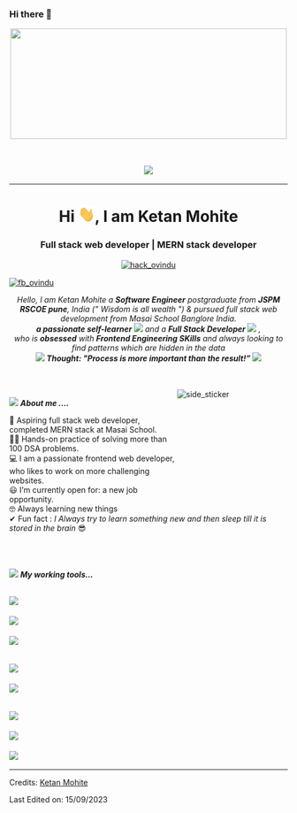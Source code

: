 ### Hi there 👋 
<p align="center">
  <img src="https://gaper.io/wp-content/uploads/2022/02/mern-stack.webp" height="200" width="500"/>
</p>
<br>

<p align="left"> 

 </p>
 <p align="center">
<img src="https://img.shields.io/badge/Age-24-blue" />
</p>
<hr>
<h1 align="center">Hi <img src="https://raw.githubusercontent.com/ABSphreak/ABSphreak/master/gifs/Hi.gif" width="30px">, I am Ketan Mohite </h1>
<h3 align="center">Full stack web developer | MERN stack developer </h3>
<p align="center">
<a href="https://www.hackerrank.com/ketanmohite8307" target="blank"><img align="center" src="https://cdn.worldvectorlogo.com/logos/hackerrank.svg" alt="hack_ovindu" height="30" width="40" /></a>

<a href="https://www.facebook.com/ketan.mohite.1004" target="blank"><img align="center" src="https://www.svgrepo.com/show/299425/facebook.svg" alt="fb_ovindu" height="30" width="40" /></a>
</p>
</p>



<p align="center">
  <em>
    Hello, I am Ketan Mohite a <b>Software Engineer</b> postgraduate from <a href="https://uom.lk/"></a> <b>JSPM RSCOE pune</b>, India (" Wisdom is all wealth ") & pursued full stack web development from Masai School Banglore India. <br>
    <b>a passionate self-learner</b> <img src="https://github.com/TheDudeThatCode/TheDudeThatCode/blob/master/Assets/Developer.gif" width="30px"> and a <b>Full Stack Developer</b>&nbsp;<img src="https://github.com/" width="36px">&nbsp,<br>who is <b>obsessed</b>
    with <b>Frontend Engineering SKills</b> and always looking to find patterns which are hidden in the data 
  </em> 
  <br>
  <img src="https://media.giphy.com/media/gH3LO09IOiZIqePwv9/giphy.gif" width="50" /> <b><i align="center">Thought: "Process is more important than the result!”</i></b> <img src="https://media.giphy.com/media/qjqUcgIyRjsl2/giphy.gif" width="50" />
</p>
<br><br>
<img align="right" width=200px height=200px alt="side_sticker" src="https://media.giphy.com/media/TEnXkcsHrP4YedChhA/giphy.gif" />

<img src="https://media.giphy.com/media/iY8CRBdQXODJSCERIr/giphy.gif" width="30px">&nbsp;***About me ....***

🏫 Aspiring full stack web developer, completed MERN stack at Masai School.<br/>
👩‍💻 Hands-on practice of solving more than 100 DSA problems.<br/>
💻 I am a passionate frontend web developer, who likes to work on more challenging websites.<br/>
😃 I’m currently open for: a new job opportunity.<br/>
🤓 Always learning new things<br/>
✔ Fun fact : *I Always try to learn something new and then sleep till it is stored in the brain* 😎<br><br><br><br>
 

<img src="https://media.giphy.com/media/iY8CRBdQXODJSCERIr/giphy.gif" width="30px">&nbsp;***My working tools...***
<p align="left">
  
 


  <code> <img height="50" src="https://www.vectorlogo.zone/logos/w3_html5/w3_html5-ar21.svg"> </code>
  <code> <img height="50" src="https://www.vectorlogo.zone/logos/w3_css/w3_css-ar21.svg" > </code>
  <code> <img height="50" src="https://www.vectorlogo.zone/logos/mysql/mysql-ar21.svg"> </code>


<code> <img height="50" src="https://www.vectorlogo.zone/util/preview.html?image=/logos/mongodb/mongodb-ar21.svg"> </code>
       <code> <img height="50" src="  https://www.vectorlogo.zone/util/preview.html?image=/logos/expressjs/expressjs-ar21.svg"> </code>

 


  <code> <img height="50" src="https://www.vectorlogo.zone/util/preview.html?image=/logos/reactjs/reactjs-ar21.svg"> </code>
   <code> <img height="50" src="https://www.vectorlogo.zone/util/preview.html?image=/logos/nodejs/nodejs-ar21.svg"> </code>
  <code> <img height="50" src="https://www.vectorlogo.zone/logos/javascript/javascript-ar21.svg"> </code>




-----
Credits: [Ketan Mohite](https://github.com/Ketan281)

Last Edited on: 15/09/2023





